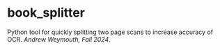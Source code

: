 # book_splitter

Python tool for quickly splitting two page scans to increase accuracy of OCR. _Andrew Weymouth, Fall 2024_.
